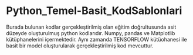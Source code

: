 # Python_Temel-Basit_KodSablonlari
Burada bulunan kodlar gerçekleştirilmiş olan eğitim doğrultusunda asit düzeyde oluşturulmuş python kodlarıdır. Numpy, pandas ve Matplotlib kütüphanelerini içermektedir. Aynı zamanda TENSORFLOW kütüohanesi ile basit bir model oluşturularak gerçekleştirilmiş kod mevcuttur.
